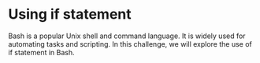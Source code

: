 # Using if statement

Bash is a popular Unix shell and command language. It is widely used for automating tasks and scripting. In this challenge, we will explore the use of if statement in Bash.
